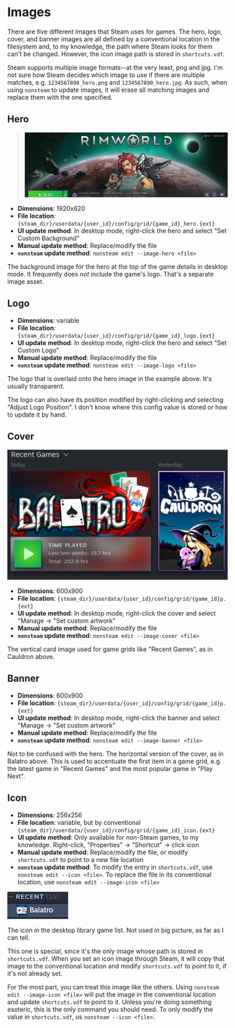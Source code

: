 # Images

There are five different images that Steam uses for games. The hero, logo, cover, and banner images are all defined by a conventional location in the filesystem and, to my knowledge, the path where Steam looks for them can't be changed. However, the icon image path is stored in `shortcuts.vdf`.

Steam supports multiple image formats--at the very least, png and jpg. I'm not sure how Steam decides which image to use if there are multiple matches, e.g. `1234567890_hero.png` and `1234567890_hero.jpg`. As such, when using `nonsteam` to update images, it will erase all matching images and replace them with the one specified.

## Hero
> ![Steam hero](images/grid_hero.png)
- **Dimensions**: 1920x620
- **File location**: `{steam_dir}/userdata/{user_id}/config/grid/{game_id}_hero.{ext}`
- **UI update method**: In desktop mode, right-click the hero and select "Set Custom Background"
- **Manual update method**: Replace/modify the file
- **`nonsteam` update method**: `nonsteam edit --image-hero <file>`

The background image for the hero at the top of the game details in desktop mode. It frequently does _not_ include the game's logo. That's a separate image asset.

## Logo
- **Dimensions**: variable
- **File location**: `{steam_dir}/userdata/{user_id}/config/grid/{game_id}_logo.{ext}`
- **UI update method**: In desktop mode, right-click the hero and select "Set Custom Logo"
- **Manual update method**: Replace/modify the file
- **`nonsteam` update method**: `nonsteam edit --image-logo <file>`

The logo that is overlaid onto the hero image in the example above. It's usually transparent.

The logo can also have its position modified by right-clicking and selecting "Adjust Logo Position". I don't know where this config value is stored or how to update it by hand.

## Cover
![Steam grid](images/grid_grid.png)
- **Dimensions**: 600x900
- **File location**: `{steam_dir}/userdata/{user_id}/config/grid/{game_id}p.{ext}`
- **UI update method**: In desktop mode, right-click the cover and select "Manage -> "Set custom artwork"
- **Manual update method**: Replace/modify the file
- **`nonsteam` update method**: `nonsteam edit --image-cover <file>`

The vertical card image used for game grids like "Recent Games", as in Cauldron above.

## Banner
- **Dimensions**: 600x900
- **File location**: `{steam_dir}/userdata/{user_id}/config/grid/{game_id}p.{ext}`
- **UI update method**: In desktop mode, right-click the banner and select "Manage -> "Set custom artwork"
- **Manual update method**: Replace/modify the file
- **`nonsteam` update method**: `nonsteam edit --image-banner <file>`

Not to be confused with the hero. The horizontal version of the cover, as in Balatro above. This is used to accentuate the first item in a game grid, e.g. the latest game in "Recent Games" and the most popular game in "Play Next".

## Icon
- **Dimensions**: 256x256
- **File location**: variable, but by conventional `{steam_dir}/userdata/{user_id}/config/grid/{game_id}_icon.{ext}`
- **UI update method**: Only available for non-Steam games, to my knowledge. Right-click, "Properties" -> "Shortcut" -> click icon
- **Manual update method**: Replace/modify the file, or modify `shortcuts.vdf` to point to a new file location
- **`nonsteam` update method**: To modify the entry in `shortcuts.vdf`, use `nonsteam edit --icon <file>`. To replace the file in its conventional location, use `nonsteam edit --image-icon <file>`

![Steam icon](images/grid_icon.png)

The icon in the desktop library game list. Not used in big picture, as far as I can tell.

This one is special, since it's the only image whose path is stored in `shortcuts.vdf`. When you set an icon image through Steam, it will copy that image to the conventional location and modify `shortcuts.vdf` to point to it, if it's not already set.

For the most part, you can treat this image like the others. Using `nonsteam edit --image-icon <file>` will put the image in the conventional location and update `shortcuts.vdf` to point to it. Unless you're doing something esoteric, this is the only command you should need. To only modify the value in `shortcuts.vdf`, us `nonsteam --icon <file>`.
